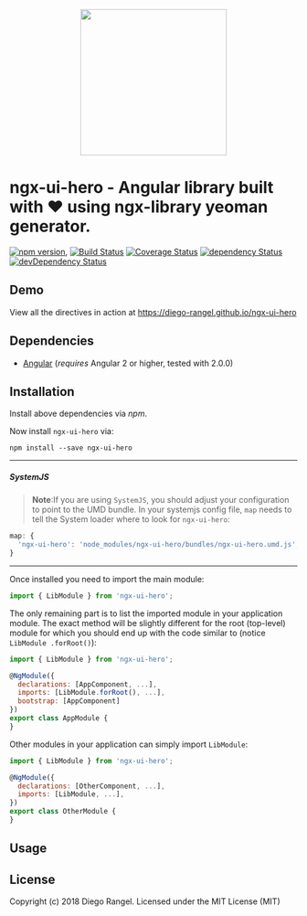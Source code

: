 <p align="center">
  <img height="256px" width="256px" style="text-align: center;" src="https://cdn.rawgit.com/diego-rangel/ngx-ui-hero/master/demo/src/assets/logo.svg">
</p>

# ngx-ui-hero - Angular library built with ❤ using ngx-library yeoman generator.

[![npm version](https://badge.fury.io/js/ngx-ui-hero.svg)](https://badge.fury.io/js/ngx-ui-hero),
[![Build Status](https://travis-ci.org/diego-rangel/ngx-ui-hero.svg?branch=master)](https://travis-ci.org/diego-rangel/ngx-ui-hero)
[![Coverage Status](https://coveralls.io/repos/github/diego-rangel/ngx-ui-hero/badge.svg?branch=master)](https://coveralls.io/github/diego-rangel/ngx-ui-hero?branch=master)
[![dependency Status](https://david-dm.org/diego-rangel/ngx-ui-hero/status.svg)](https://david-dm.org/diego-rangel/ngx-ui-hero)
[![devDependency Status](https://david-dm.org/diego-rangel/ngx-ui-hero/dev-status.svg?branch=master)](https://david-dm.org/diego-rangel/ngx-ui-hero#info=devDependencies)

## Demo

View all the directives in action at https://diego-rangel.github.io/ngx-ui-hero

## Dependencies
* [Angular](https://angular.io) (*requires* Angular 2 or higher, tested with 2.0.0)

## Installation
Install above dependencies via *npm*. 

Now install `ngx-ui-hero` via:
```shell
npm install --save ngx-ui-hero
```

---
##### SystemJS
>**Note**:If you are using `SystemJS`, you should adjust your configuration to point to the UMD bundle.
In your systemjs config file, `map` needs to tell the System loader where to look for `ngx-ui-hero`:
```js
map: {
  'ngx-ui-hero': 'node_modules/ngx-ui-hero/bundles/ngx-ui-hero.umd.js',
}
```
---

Once installed you need to import the main module:
```js
import { LibModule } from 'ngx-ui-hero';
```
The only remaining part is to list the imported module in your application module. The exact method will be slightly
different for the root (top-level) module for which you should end up with the code similar to (notice ` LibModule .forRoot()`):
```js
import { LibModule } from 'ngx-ui-hero';

@NgModule({
  declarations: [AppComponent, ...],
  imports: [LibModule.forRoot(), ...],  
  bootstrap: [AppComponent]
})
export class AppModule {
}
```

Other modules in your application can simply import ` LibModule `:

```js
import { LibModule } from 'ngx-ui-hero';

@NgModule({
  declarations: [OtherComponent, ...],
  imports: [LibModule, ...], 
})
export class OtherModule {
}
```

## Usage



## License

Copyright (c) 2018 Diego Rangel. Licensed under the MIT License (MIT)

